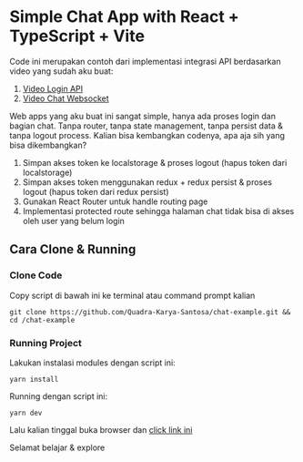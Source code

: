 # Simple Chat App with React + TypeScript + Vite

Code ini merupakan contoh dari implementasi integrasi API berdasarkan video yang sudah aku buat:
1.  [Video Login API](https://www.tiktok.com/@programmer_toddler/video/7469115930132352274?is_from_webapp=1&sender_device=pc&web_id=7452189884342846994)
2. [Video Chat Websocket](https://www.tiktok.com/@programmer_toddler/video/7470020222515186999?is_from_webapp=1&sender_device=pc&web_id=7452189884342846994)


Web apps yang aku buat ini sangat simple, hanya ada proses login dan bagian chat. Tanpa router, tanpa state management, tanpa persist data & tanpa logout process.
Kalian bisa kembangkan codenya, apa aja sih yang bisa dikembangkan?
1. Simpan akses token ke localstorage & proses logout (hapus token dari localstorage)
2. Simpan akses token menggunakan redux + redux persist & proses logout (hapus token dari redux persist)
3. Gunakan React Router untuk handle routing page
4. Implementasi protected route sehingga halaman chat tidak bisa di akses oleh user yang belum login


## Cara Clone & Running
### Clone Code
Copy script di bawah ini ke terminal atau command prompt kalian
```
git clone https://github.com/Quadra-Karya-Santosa/chat-example.git && cd /chat-example
```

### Running Project
Lakukan instalasi modules dengan script ini:
```
yarn install
```
Running dengan script ini:
```
yarn dev
```
Lalu kalian tinggal buka browser dan [click link ini](http://localhost:3000)

Selamat belajar & explore